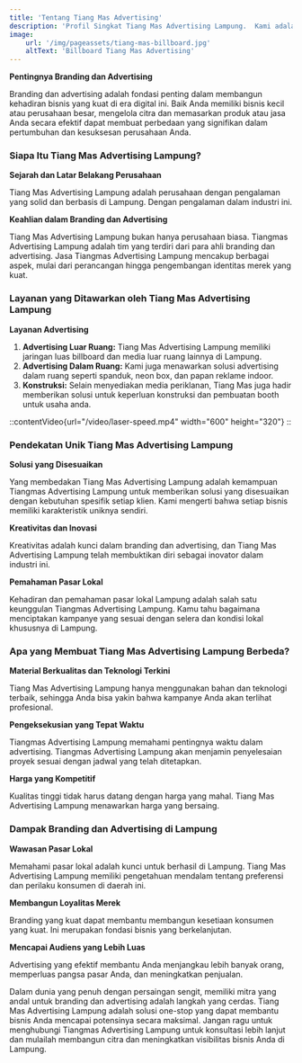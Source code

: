 ```yaml
---
title: 'Tentang Tiang Mas Advertising'
description: 'Profil Singkat Tiang Mas Advertising Lampung.  Kami adalah mitra yang dapat diandalkan untuk mengembangkan bisnis Anda.  Temukan produk yang sesuai dengan keperluan Bisnis Anda di sini.'
image: 
    url: '/img/pageassets/tiang-mas-billboard.jpg'
    altText: 'Billboard Tiang Mas Advertising'
---
```

**Pentingnya Branding dan Advertising**

Branding dan advertising adalah fondasi penting dalam membangun kehadiran bisnis yang kuat di era digital ini. Baik Anda memiliki bisnis kecil atau perusahaan besar, mengelola citra dan memasarkan produk atau jasa Anda secara efektif dapat membuat perbedaan yang signifikan dalam pertumbuhan dan kesuksesan perusahaan Anda.


### Siapa Itu Tiang Mas Advertising Lampung?

**Sejarah dan Latar Belakang Perusahaan**

Tiang Mas Advertising Lampung adalah perusahaan dengan pengalaman yang solid dan berbasis di Lampung. Dengan pengalaman dalam industri ini.

**Keahlian dalam Branding dan Advertising**

Tiang Mas Advertising Lampung bukan hanya perusahaan biasa. Tiangmas Advertising Lampung adalah tim yang terdiri dari para ahli branding dan advertising. Jasa Tiangmas Advertising Lampung mencakup berbagai aspek, mulai dari perancangan hingga pengembangan identitas merek yang kuat.

### Layanan yang Ditawarkan oleh Tiang Mas Advertising Lampung

**Layanan Advertising**

1. **Advertising Luar Ruang:** Tiang Mas Advertising Lampung memiliki jaringan luas billboard dan media luar ruang lainnya di Lampung.
2. **Advertising Dalam Ruang:** Kami juga menawarkan solusi advertising dalam ruang seperti spanduk, neon box, dan papan reklame indoor.
3. **Konstruksi:** Selain menyediakan media periklanan, Tiang Mas juga hadir memberikan solusi untuk keperluan konstruksi dan pembuatan booth untuk usaha anda.

::contentVideo{url="/video/laser-speed.mp4" width="600" height="320"}
::

### Pendekatan Unik Tiang Mas Advertising Lampung

**Solusi yang Disesuaikan**

Yang membedakan Tiang Mas Advertising Lampung adalah kemampuan Tiangmas Advertising Lampung untuk memberikan solusi yang disesuaikan dengan kebutuhan spesifik setiap klien. Kami mengerti bahwa setiap bisnis memiliki karakteristik uniknya sendiri.

**Kreativitas dan Inovasi**

Kreativitas adalah kunci dalam branding dan advertising, dan Tiang Mas Advertising Lampung telah membuktikan diri sebagai inovator dalam industri ini.

**Pemahaman Pasar Lokal**

Kehadiran dan pemahaman pasar lokal Lampung adalah salah satu keunggulan Tiangmas Advertising Lampung. Kamu tahu bagaimana menciptakan kampanye yang sesuai dengan selera dan kondisi lokal khususnya di Lampung.


### Apa yang Membuat Tiang Mas Advertising Lampung Berbeda?

**Material Berkualitas dan Teknologi Terkini**

Tiang Mas Advertising Lampung hanya menggunakan bahan dan teknologi terbaik, sehingga Anda bisa yakin bahwa kampanye Anda akan terlihat profesional.

**Pengeksekusian yang Tepat Waktu**

Tiangmas Advertising Lampung memahami pentingnya waktu dalam advertising. Tiangmas Advertising Lampung akan menjamin penyelesaian proyek sesuai dengan jadwal yang telah ditetapkan.

**Harga yang Kompetitif**

Kualitas tinggi tidak harus datang dengan harga yang mahal. Tiang Mas Advertising Lampung menawarkan harga yang bersaing.

### Dampak Branding dan Advertising di Lampung

**Wawasan Pasar Lokal**

Memahami pasar lokal adalah kunci untuk berhasil di Lampung. Tiang Mas Advertising Lampung memiliki pengetahuan mendalam tentang preferensi dan perilaku konsumen di daerah ini.

**Membangun Loyalitas Merek**

Branding yang kuat dapat membantu membangun kesetiaan konsumen yang kuat. Ini merupakan fondasi bisnis yang berkelanjutan.

**Mencapai Audiens yang Lebih Luas**

Advertising yang efektif membantu Anda menjangkau lebih banyak orang, memperluas pangsa pasar Anda, dan meningkatkan penjualan.

Dalam dunia yang penuh dengan persaingan sengit, memiliki mitra yang andal untuk branding dan advertising adalah langkah yang cerdas. Tiang Mas Advertising Lampung adalah solusi one-stop yang dapat membantu bisnis Anda mencapai potensinya secara maksimal. Jangan ragu untuk menghubungi Tiangmas Advertising Lampung untuk konsultasi lebih lanjut dan mulailah membangun citra dan meningkatkan visibilitas bisnis Anda di Lampung.